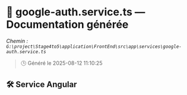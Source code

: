 # 📄 google-auth.service.ts — Documentation générée
*Chemin : `G:\project\Stage4to5\application\FrontEnd\src\app\services\google-auth.service.ts`*

> 🕒 Généré le 2025-08-12 11:10:25

## 🛠️ Service Angular
